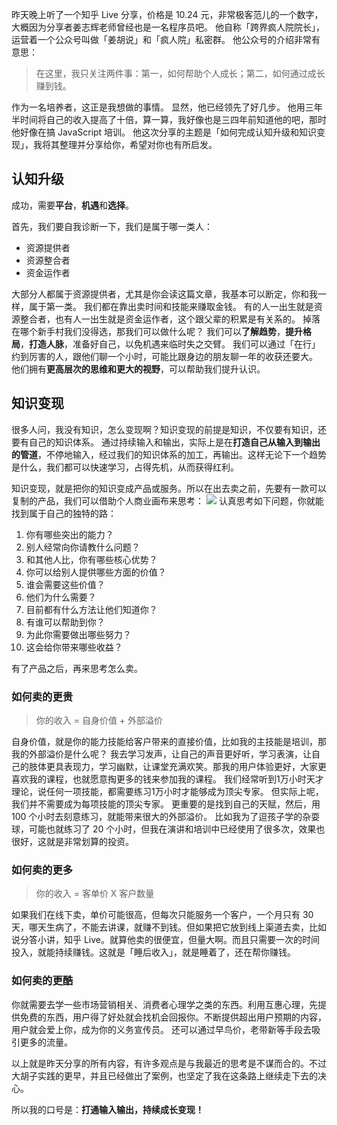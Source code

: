 昨天晚上听了一个知乎 Live 分享，价格是 10.24 元，非常极客范儿的一个数字，大概因为分享者姜志辉老师曾经也是一名程序员吧。
他自称「跨界疯人院院长」，运营着一个公众号叫做「姜胡说」和「疯人院」私密群。
他公众号的介绍非常有意思：
>在这里，我只关注两件事：第一，如何帮助个人成长；第二，如何通过成长赚到钱。

作为一名培养者，这正是我想做的事情。
显然，他已经领先了好几步。
他用三年半时间将自己的收入提高了十倍，算一算，我好像也是三四年前知道他的吧，那时他好像在搞 JavaScript 培训。
他这次分享的主题是「如何完成认知升级和知识变现」，我将其整理并分享给你，希望对你也有所启发。

## 认知升级
成功，需要**平台**，**机遇**和**选择**。

首先，我们要自我诊断一下，我们是属于哪一类人：
* 资源提供者
* 资源整合者
* 资金运作者

大部分人都属于资源提供者，尤其是你会读这篇文章，我基本可以断定，你和我一样，属于第一类。
我们都在靠出卖时间和技能来赚取金钱。
有的人一出生就是资源整合者，也有人一出生就是资金运作者，这个跟父辈的积累是有关系的。
掉落在哪个新手村我们没得选，那我们可以做什么呢？
我们可以**了解趋势**，**提升格局**，**打造人脉**，准备好自己，以免机遇来临时失之交臂。
我们可以通过「在行」约到厉害的人，跟他们聊一个小时，可能比跟身边的朋友聊一年的收获还要大。
他们拥有**更高层次的思维和更大的视野**，可以帮助我们提升认识。

## 知识变现
很多人问，我没有知识，怎么变现啊？知识变现的前提是知识，不仅要有知识，还要有自己的知识体系。
通过持续输入和输出，实际上是在**打造自己从输入到输出的管道**，不停地输入，经过我们的知识体系的加工，再输出。这样无论下一个趋势是什么，我们都可以快速学习，占得先机，从而获得红利。

知识变现，就是把你的知识变成产品或服务。所以在出去卖之前，先要有一款可以复制的产品，我们可以借助个人商业画布来思考：
![](./_image/2017-03-07-10-24-12.jpg)
认真思考如下问题，你就能找到属于自己的独特的路：
1. 你有哪些突出的能力？
1. 别人经常向你请教什么问题？
1. 和其他人比，你有哪些核心优势？
1. 你可以给别人提供哪些方面的价值？
1. 谁会需要这些价值？
1. 他们为什么需要？
1. 目前都有什么方法让他们知道你？
1. 有谁可以帮助到你？
1. 为此你需要做出哪些努力？
1. 这会给你带来哪些收益？

有了产品之后，再来思考怎么卖。

### 如何卖的更贵
>你的收入 = 自身价值 + 外部溢价

自身价值，就是你的能力技能给客户带来的直接价值，比如我的主技能是培训，那我的外部溢价是什么呢？
我去学习发声，让自己的声音更好听，学习表演，让自己的肢体更具表现力，学习幽默，让课堂充满欢笑。那我的用户体验更好，大家更喜欢我的课程，也就愿意掏更多的钱来参加我的课程。
我们经常听到1万小时天才理论，说任何一项技能，都需要练习1万小时才能够成为顶尖专家。
但实际上呢，我们并不需要成为每项技能的顶尖专家。
更重要的是找到自己的天赋，然后，用 100 个小时去刻意练习，就能带来很大的外部溢价。
比如我为了逗孩子学的杂耍球，可能也就练习了 20 个小时，但我在演讲和培训中已经使用了很多次，效果也很好，这就是非常划算的投资。

### 如何卖的更多
>你的收入 = 客单价 X 客户数量

如果我们在线下卖，单价可能很高，但每次只能服务一个客户，一个月只有 30 天，哪天生病了，不能去讲课，就赚不到钱。但如果把它放到线上渠道去卖，比如说分答小讲，知乎 Live。就算他卖的很便宜，但量大啊。而且只需要一次的时间投入，就能持续赚钱。这就是「睡后收入」，就是睡着了，还在帮你赚钱。

### 如何卖的更酷
你就需要去学一些市场营销相关、消费者心理学之类的东西。利用互惠心理，先提供免费的东西，用户得了好处就会找机会回报你。不断提供超出用户预期的内容，用户就会爱上你，成为你的义务宣传员。
还可以通过早鸟价，老带新等手段去吸引更多的流量。

以上就是昨天分享的所有内容，有许多观点是与我最近的思考是不谋而合的。不过大胡子实践的更早，并且已经做出了案例，也坚定了我在这条路上继续走下去的决心。

所以我的口号是：**打通输入输出，持续成长变现！**

